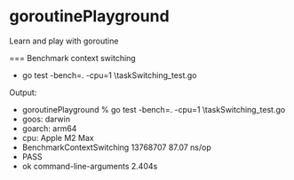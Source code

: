 # goroutinePlayground
Learn and play with goroutine


=== Benchmark context switching

* go test  -bench=. -cpu=1 \taskSwitching_test.go

Output:

* goroutinePlayground % go test  -bench=. -cpu=1 \taskSwitching_test.go
* goos: darwin
* goarch: arm64
* cpu: Apple M2 Max
* BenchmarkContextSwitching       13768707                87.07 ns/op
* PASS
* ok      command-line-arguments  2.404s
